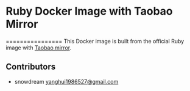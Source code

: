 # Ruby Docker Image with Taobao Mirror
================
This Docker image is built from the official Ruby image with [Taobao mirror](https://ruby.taobao.org/).

Contributors
-------------------
* snowdream <yanghui1986527@gmail.com>
